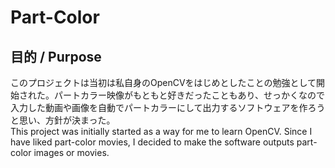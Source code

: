 # Part-Color

## 目的 / Purpose
このプロジェクトは当初は私自身のOpenCVをはじめとしたことの勉強として開始された。パートカラー映像がもともと好きだったこともあり、せっかくなので入力した動画や画像を自動でパートカラーにして出力するソフトウェアを作ろうと思い、方針が決まった。<br>
This project was initially started as a way for me to learn OpenCV. Since I have liked part-color movies, I decided to make the software outputs part-color images or movies.<br>
<br>